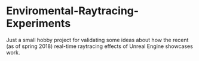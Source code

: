 # Enviromental-Raytracing-Experiments
Just a small hobby project for validating some ideas about how the recent (as of spring 2018) real-time raytracing effects of Unreal Engine showcases work.
